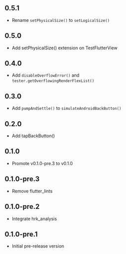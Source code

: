 ## 0.5.1

- Rename `setPhysicalSize()` to `setLogicalSize()`

## 0.5.0

- Add setPhysicalSize() extension on TestFlutterView

## 0.4.0

- Add `disableOverflowError()` and `tester.getOverflowingRenderFlexList()`

## 0.3.0

- Add `pumpAndSettle()` to `simulateAndroidBackButton()`

## 0.2.0

- Add tapBackButton()

## 0.1.0

- Promote v0.1.0-pre.3 to v0.1.0

## 0.1.0-pre.3

- Remove flutter_lints

## 0.1.0-pre.2

- Integrate hrk_analysis

## 0.1.0-pre.1

- Initial pre-release version
